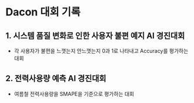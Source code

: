 # Dacon 대회 기록

## 1. 시스템 품질 변화로 인한 사용자 불편 예지 AI 경진대회
- 각 사용자가 불편을 느꼇는지 안느꼇는지 0과 1로 나타내고 Accuracy를 평가하는 대회
## 2. 전력사용량 예측 AI 경진대회
- 여름철 전력사용량을 SMAPE을 기준으로 평가하는 대회
